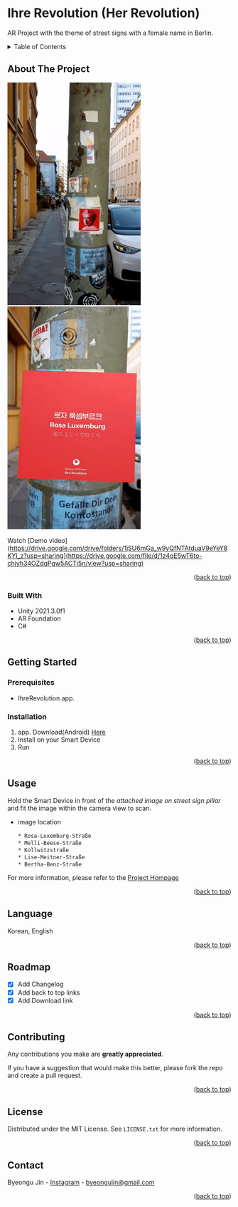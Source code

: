 # Ihre Revolution (Her Revolution)
AR Project with the theme of street signs with a female name in Berlin. 


<!-- TABLE OF CONTENTS -->
<details>
  <summary>Table of Contents</summary>
  <ol>
    <li>
      <a href="#about-the-project">About The Project</a>
      <ul>
        <li><a href="#built-with">Built With</a></li>
      </ul>
    </li>
    <li>
      <a href="#getting-started">Getting Started</a>
      <ul>
        <li><a href="#prerequisites">Prerequisites</a></li>
        <li><a href="#installation">Installation</a></li>
      </ul>
    </li>
    <li><a href="#usage">Usage</a></li>
    <li><a href="#language">Language</a></li>
    <li><a href="#roadmap">Roadmap</a></li>
    <li><a href="#contributing">Contributing</a></li>
    <li><a href="#license">License</a></li>
    <li><a href="#contact">Contact</a></li>
  </ol>
</details>



<!-- ABOUT THE PROJECT -->
## About The Project

<img src ="https://github.com/byeongujin/AR_IhreRevolution/blob/main/images/screenshot1.png" width = "300" height = "500"> <img src ="https://github.com/byeongujin/AR_IhreRevolution/blob/main/images/screenshot2.png" width = "300" height = "500">

Watch [Demo video](https://drive.google.com/drive/folders/1jSU6mGa_w9yQfNTAtduaV9eYeY8KYl_z?usp=sharing](https://drive.google.com/file/d/1z4qE5wT6to-chjyh34OZdqPgw5ACTi5n/view?usp=sharing)

<p align="right">(<a href="#top">back to top</a>)</p>

### Built With

* Unity 2021.3.0f1
* AR Foundation
* C#

<p align="right">(<a href="#top">back to top</a>)</p>



<!-- GETTING STARTED -->
## Getting Started

### Prerequisites

* IhreRevolution app.

### Installation

1. app. Download(Android) [Here](https://drive.google.com/file/d/1qpYIcEmxCgMl2c-wXpsYNWekiY24d4Lp/view?usp=sharing)
2. Install on your Smart Device
3. Run

<p align="right">(<a href="#top">back to top</a>)</p>



<!-- USAGE EXAMPLES -->
## Usage
Hold the Smart Device in front of the _attached image on street sign pillar_ and fit the image within the camera view to scan.

* image location
  ```
  * Rosa-Luxemburg-Straße
  * Melli-Beese-Straße
  * Kollwitzstraße
  * Lise-Meitner-Straße
  * Bertha-Benz-Straße
  ```

For more information, please refer to the [Project Hompage](http://oktopusmagazine.com/arproject)

<p align="right">(<a href="#top">back to top</a>)</p>



<!-- LANGUAGE -->
## Language
Korean, English

<p align="right">(<a href="#top">back to top</a>)</p>



<!-- ROADMAP -->
## Roadmap

- [x] Add Changelog
- [x] Add back to top links
- [x] Add Download link

<p align="right">(<a href="#top">back to top</a>)</p>



<!-- CONTRIBUTING -->
## Contributing

Any contributions you make are **greatly appreciated**.

If you have a suggestion that would make this better, please fork the repo and create a pull request. 

<p align="right">(<a href="#top">back to top</a>)</p>



<!-- LICENSE -->
## License

Distributed under the MIT License. See `LICENSE.txt` for more information.

<p align="right">(<a href="#top">back to top</a>)</p>



<!-- CONTACT -->
## Contact

Byeongu Jin - [Instagram](https://www.instagram.com/byeongujin427) - byeongujin@gmail.com

<p align="right">(<a href="#top">back to top</a>)</p>




